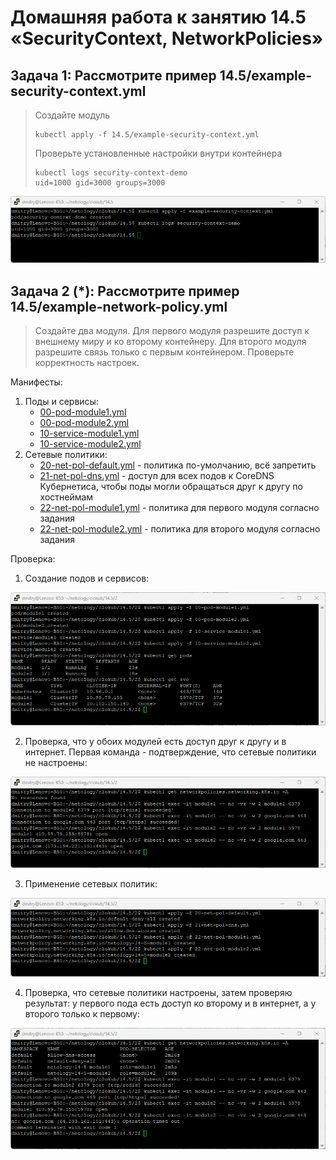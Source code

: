 # Домашняя работа к занятию 14.5 «SecurityContext, NetworkPolicies»

## Задача 1: Рассмотрите пример 14.5/example-security-context.yml

> Создайте модуль
>
> ```
> kubectl apply -f 14.5/example-security-context.yml
> ```
>
> Проверьте установленные настройки внутри контейнера
>
> ```
> kubectl logs security-context-demo
> uid=1000 gid=3000 groups=3000
> ```

![14.5.1 apply](media/14.5.1_apply.png)

## Задача 2 (*): Рассмотрите пример 14.5/example-network-policy.yml

> Создайте два модуля. Для первого модуля разрешите доступ к внешнему миру
> и ко второму контейнеру. Для второго модуля разрешите связь только с
> первым контейнером. Проверьте корректность настроек.

Манифесты:
1. Поды и сервисы:
   - [00-pod-module1.yml](14.5/2/00-pod-module1.yml)
   - [00-pod-module2.yml](14.5/2/00-pod-module2.yml)
   - [10-service-module1.yml](14.5/2/10-service-module1.yml)
   - [10-service-module2.yml](14.5/2/10-service-module2.yml)
2. Сетевые политики:
   - [20-net-pol-default.yml](14.5/2/20-net-pol-default.yml) - политика по-умолчанию, всё запретить
   - [21-net-pol-dns.yml](14.5/2/21-net-pol-dns.yml) - доступ для всех подов к CoreDNS Кубернетиса, чтобы поды могли обращаться друг к другу по хостнеймам
   - [22-net-pol-module1.yml](14.5/2/22-net-pol-module1.yml) - политика для первого модуля согласно задания
   - [22-net-pol-module2.yml](14.5/2/22-net-pol-module2.yml) - политика для второго модуля согласно задания

Проверка:
1. Создание подов и сервисов:

![create pod and services](media/14.5.2_create_pod_and_svc.png)

2. Проверка, что у обоих модулей есть доступ друг к другу и в интернет. Первая команда - подтверждение, что сетевые политики не настроены:

![check no net-pol](media/14.5.2_check_no_net-pol.png)

3. Применение сетевых политик:

![apply net-pol](media/14.5.2_apply_net-pol.png)

4. Проверка, что сетевые политики настроены, затем проверяю результат: у первого пода есть доступ ко второму и в интернет, а у второго только к первому:

![check with net-pol](media/14.5.2_check_with_net-pol.png)
